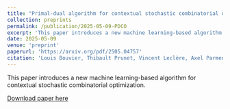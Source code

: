 ```yaml
---
title: "Primal-dual algorithm for contextual stochastic combinatorial optimization"
collection: preprints
permalink: /publication/2025-05-09-PDCO
excerpt: 'This paper introduces a new machine learning-based algorithm for contextual stochastic combinatorial optimization.'
date: 2025-05-09
venue: 'preprint'
paperurl: 'https://arxiv.org/pdf/2505.04757'
citation: 'Louis Bouvier, Thibault Prunet, Vincent Leclère, Axel Parmentier, "Primal-dual algorithm for contextual stochastic combinatorial optimization"'
---
```


This paper introduces a new machine learning-based algorithm for contextual stochastic combinatorial optimization.

[Download paper here](https://arxiv.org/abs/2505.04757)
